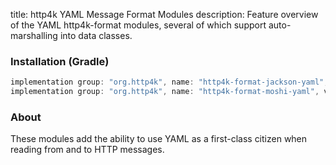 title: http4k YAML Message Format Modules
description: Feature overview of the YAML http4k-format modules, several of which support auto-marshalling into data classes.

### Installation (Gradle)

```groovy
implementation group: "org.http4k", name: "http4k-format-jackson-yaml", version: "4.30.2.0"
implementation group: "org.http4k", name: "http4k-format-moshi-yaml", version: "4.30.2.0"
```

### About
These modules add the ability to use YAML as a first-class citizen when reading from and to HTTP messages. 

[http4k]: https://http4k.org
